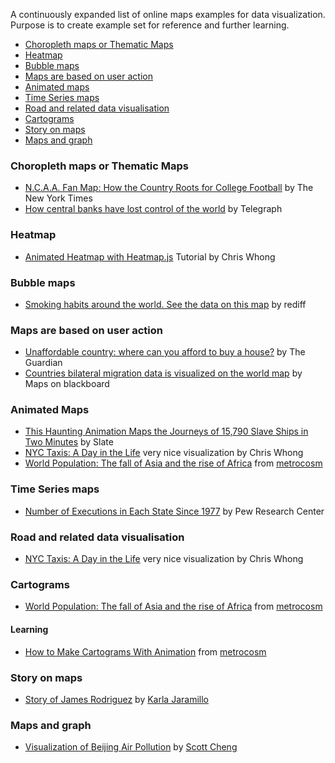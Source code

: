 A continuously expanded list of online maps examples for data visualization. Purpose is to create example set for reference and further learning.
* [Choropleth maps or Thematic Maps](#choropleth-maps-or-thematic-maps)
* [Heatmap](#heatmap) 
* [Bubble maps](#bubble-maps)
* [Maps are based on user action](#maps-are-based-on-user-action)
* [Animated maps](#animated-maps)
* [Time Series maps](#time-series-maps)
* [Road and related data visualisation](#road-and-related-data-visualisation)
* [Cartograms](#cartograms)
* [Story on maps](#story-on-maps)
* [Maps and graph](#maps-and-graph)

### Choropleth maps or Thematic Maps
* [N.C.A.A. Fan Map: How the Country Roots for College Football](http://www.nytimes.com/interactive/2014/10/03/upshot/ncaa-football-map.html) by The New York Times
* [How central banks have lost control of the world](http://www.telegraph.co.uk/finance/economics/11378193/How-central-banks-have-lost-control-of-the-world.html) by Telegraph

### Heatmap
* [Animated Heatmap with Heatmap.js](http://dev.socrata.com/consumers/examples/animated-heatmap.html) Tutorial by Chris Whong

### Bubble maps
* [Smoking habits around the world. See the data on this map](http://www.rediff.com/news/report/rediff-labs-smoking-habits-around-the-world-see-the-data-on-this-map/20150706.htm) by rediff

### Maps are based on user action
* [Unaffordable country: where can you afford to buy a house?](http://www.theguardian.com/society/ng-interactive/2015/sep/02/unaffordable-country-where-can-you-afford-to-buy-a-house) by The Guardian
* [Countries bilateral migration data is visualized on the world map](http://maps-on-blackboard.com/articles/interactive-map/) by Maps on blackboard

### Animated Maps
* [This Haunting Animation Maps the Journeys of 15,790 Slave Ships in Two Minutes](http://www.slate.com/articles/life/the_history_of_american_slavery/2015/06/animated_interactive_of_the_history_of_the_atlantic_slave_trade.html) by Slate
* [NYC Taxis: A Day in the Life](http://nyctaxi.herokuapp.com/) very nice visualization by Chris Whong
* [World Population: The fall of Asia and the rise of Africa](http://metrocosm.com/world-population-history-map/) from [metrocosm](http://metrocosm.com)

### Time Series maps
* [Number of Executions in Each State Since 1977](http://www.pewforum.org/2015/04/16/executions-state-by-state/) by 
Pew Research Center

### Road and related data visualisation 
* [NYC Taxis: A Day in the Life](http://nyctaxi.herokuapp.com/) very nice visualization by Chris Whong

### Cartograms

* [World Population: The fall of Asia and the rise of Africa](http://metrocosm.com/world-population-history-map/) from [metrocosm](http://metrocosm.com)

#### Learning
* [How to Make Cartograms With Animation](http://metrocosm.com/how-to-make-cartograms-with-animation/) from [metrocosm](http://metrocosm.com) 

### Story on maps
* [Story of James Rodriguez](http://karlajaramillo.github.io/qindio-firstmap/) by [Karla Jaramillo](http://karlajaramillo.com/post/92418958547/the-story-of-james-rodriguez?utm_content=buffer94636&utm_medium=social&utm_source=twitter.com&utm_campaign=buffer)

### Maps and graph
* [Visualization of Beijing Air Pollution](http://scottcheng.github.io/bj-air-vis/) by [Scott Cheng](http://scottcheng.com/)


[1]: http://blog.visual.ly/you-are-here-using-maps-in-data-visualization/
[2]: http://www.mapsdata.co.uk/how-to-use-mapsdata/#visualize
[3]: http://www.census.gov/dataviz/
